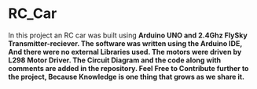 # RC_Car
In this project an RC car was built using <b>Arduino UNO<b> and 2.4Ghz FlySky Transmitter-reciever.
The software was written using the Arduino IDE, And there were no external Libraries used. The motors were driven by L298 Motor Driver.
The Circuit Diagram and the code along with comments are added in the repository.
Feel Free to Contribute further to the project, <b>Because Knowledge is one thing that grows as we share it. </b>
